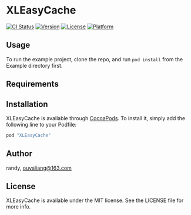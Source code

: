 # XLEasyCache

[![CI Status](http://img.shields.io/travis/闫晓亮/XLEasyCache.svg?style=flat)](https://travis-ci.org/闫晓亮/XLEasyCache)
[![Version](https://img.shields.io/cocoapods/v/XLEasyCache.svg?style=flat)](http://cocoapods.org/pods/XLEasyCache)
[![License](https://img.shields.io/cocoapods/l/XLEasyCache.svg?style=flat)](http://cocoapods.org/pods/XLEasyCache)
[![Platform](https://img.shields.io/cocoapods/p/XLEasyCache.svg?style=flat)](http://cocoapods.org/pods/XLEasyCache)

## Usage

To run the example project, clone the repo, and run `pod install` from the Example directory first.

## Requirements

## Installation

XLEasyCache is available through [CocoaPods](http://cocoapods.org). To install
it, simply add the following line to your Podfile:

```ruby
pod "XLEasyCache"
```

## Author

randy, ouyaliang@163.com

## License

XLEasyCache is available under the MIT license. See the LICENSE file for more info.
